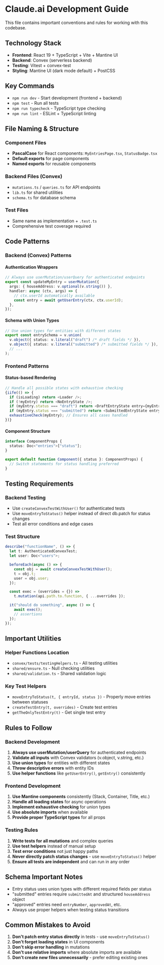 # Claude.ai Development Guide

This file contains important conventions and rules for working with this codebase.

## Technology Stack

- **Frontend**: React 19 + TypeScript + Vite + Mantine UI
- **Backend**: Convex (serverless backend)
- **Testing**: Vitest + convex-test
- **Styling**: Mantine UI (dark mode default) + PostCSS

## Key Commands

- `npm run dev` - Start development (frontend + backend)
- `npm test` - Run all tests
- `npm run typecheck` - TypeScript type checking
- `npm run lint` - ESLint + TypeScript linting

## File Naming & Structure

### Component Files

- **PascalCase** for React components: `MyEntriesPage.tsx`, `StatusBadge.tsx`
- **Default exports** for page components
- **Named exports** for reusable components

### Backend Files (Convex)

- `mutations.ts` / `queries.ts` for API endpoints
- `lib.ts` for shared utilities
- `schema.ts` for database schema

### Test Files

- Same name as implementation + `.test.ts`
- Comprehensive test coverage required

## Code Patterns

### Backend (Convex) Patterns

#### Authentication Wrappers

```typescript
// Always use userMutation/userQuery for authenticated endpoints
export const updateMyEntry = userMutation({
  args: { houseAddress: v.optional(v.string()) },
  handler: async (ctx, args) => {
    // ctx.userId automatically available
    const entry = await getUserEntry(ctx, ctx.userId);
  },
});
```

#### Schema with Union Types

```typescript
// Use union types for entities with different states
export const entrySchema = v.union(
  v.object({ status: v.literal("draft") /* draft fields */ }),
  v.object({ status: v.literal("submitted") /* submitted fields */ }),
  // ...
);
```

### Frontend Patterns

#### Status-based Rendering

```typescript
// Handle all possible states with exhaustive checking
{iife(() => {
  if (isLoading) return <Loader />;
  if (!myEntry) return <NoEntryState />;
  if (myEntry.status === "draft") return <DraftEntryState entry={myEntry} />;
  if (myEntry.status === "submitted") return <SubmittedEntryState entry={myEntry} />;
  exhaustiveCheck(myEntry); // Ensures all cases handled
})}
```

#### Component Structure

```typescript
interface ComponentProps {
  status: Doc<"entries">["status"];
}

export default function Component({ status }: ComponentProps) {
  // Switch statements for status handling preferred
}
```

## Testing Requirements

### Backend Testing

- Use `createConvexTestWithUser()` for authenticated tests
- Use `moveEntryToStatus()` helper instead of direct db.patch for status changes
- Test all error conditions and edge cases

### Test Structure

```typescript
describe("functionName", () => {
  let t: AuthenticatedConvexTest;
  let user: Doc<"users">;

  beforeEach(async () => {
    const obj = await createConvexTestWithUser();
    t = obj.t;
    user = obj.user;
  });

  const exec = (overrides = {}) =>
    t.mutation(api.path.to.function, { ...overrides });

  it("should do something", async () => {
    await exec();
    // assertions
  });
});
```

## Important Utilities

### Helper Functions Location

- `convex/tests/testingHelpers.ts` - All testing utilities
- `shared/ensure.ts` - Null checking utilities
- `shared/validation.ts` - Shared validation logic

### Key Test Helpers

- `moveEntryToStatus(t, { entryId, status })` - Properly move entries between statuses
- `createTestEntry(t, overrides)` - Create test entries
- `getTheOnlyTestEntry(t)` - Get single test entry

## Rules to Follow

### Backend Development

1. **Always use userMutation/userQuery** for authenticated endpoints
2. **Validate all inputs** with Convex validators (v.object, v.string, etc.)
3. **Use union types** for entities with different states
4. **Throw descriptive errors** with entity IDs
5. **Use helper functions** like `getUserEntry()`, `getEntry()` consistently

### Frontend Development

1. **Use Mantine components** consistently (Stack, Container, Title, etc.)
2. **Handle all loading states** for async operations
3. **Implement exhaustive checking** for union types
4. **Use absolute imports** when available
5. **Provide proper TypeScript types** for all props

### Testing Rules

1. **Write tests for all mutations** and complex queries
2. **Use test helpers** instead of manual setup
3. **Test error conditions** not just happy paths
4. **Never directly patch status changes** - use `moveEntryToStatus()` helper
5. **Ensure all tests are independent** and can run in any order

## Schema Important Notes

- Entry status uses union types with different required fields per status
- "submitted" entries require `submittedAt` and structured `houseAddress` object
- "approved" entries need `entryNumber`, `approvedAt`, etc.
- Always use proper helpers when testing status transitions

## Common Mistakes to Avoid

1. **Don't patch entry status directly** in tests - use `moveEntryToStatus()`
2. **Don't forget loading states** in UI components
3. **Don't skip error handling** in mutations
4. **Don't use relative imports** where absolute imports are available
5. **Don't create new files unnecessarily** - prefer editing existing ones
